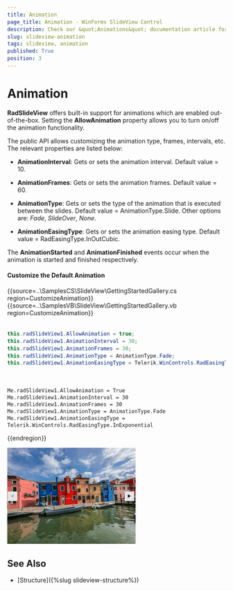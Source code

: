 ```yaml
---
title: Animation
page_title: Animation - WinForms SlideView Control
description: Check our &quot;Animations&quot; documentation article for the WinForms SlideView control.
slug: slideview-animation
tags: slideview, animation
published: True
position: 3 
---
```


# Animation

 __RadSlideView__ offers built-in support for animations which are enabled out-of-the-box. Setting the __AllowAnimation__ property allows you to turn on/off the animation functionality.

The public API allows customizing the animation type, frames, intervals, etc. The relevant properties are listed below:

* __AnimationInterval__: Gets or sets the animation interval. Default value = 10.

* __AnimationFrames__: Gets or sets the animation frames. Default value = 60.

* __AnimationType__: Gets or sets the type of the animation that is executed between the slides. Default value = AnimationType.Slide. Other options are: *Fade*, *SlideOver*, *None*.

* __AnimationEasingType__: Gets or sets the animation easing type. Default value = RadEasingType.InOutCubic.

The __AnimationStarted__ and __AnimationFinished__ events occur when the animation is started and finished respectively. 

#### Customize the Default Animation

{{source=..\SamplesCS\SlideView\GettingStartedGallery.cs region=CustomizeAnimation}} 
{{source=..\SamplesVB\SlideView\GettingStartedGallery.vb region=CustomizeAnimation}}

````C#

this.radSlideView1.AllowAnimation = true;
this.radSlideView1.AnimationInterval = 30;
this.radSlideView1.AnimationFrames = 30;
this.radSlideView1.AnimationType = AnimationType.Fade;
this.radSlideView1.AnimationEasingType = Telerik.WinControls.RadEasingType.InExponential;
      
````
````VB.NET

Me.radSlideView1.AllowAnimation = True
Me.radSlideView1.AnimationInterval = 30
Me.radSlideView1.AnimationFrames = 30
Me.radSlideView1.AnimationType = AnimationType.Fade
Me.radSlideView1.AnimationEasingType = Telerik.WinControls.RadEasingType.InExponential

```` 

{{endregion}}

![WinForms SlideView Animation](images/slideview-animation.gif)

## See Also

* [Structure]({%slug slideview-structure%})